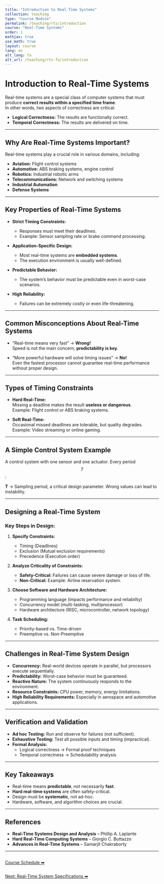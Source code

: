 ```yaml
---
title: "Introduction to Real-Time Systems"
collection: teaching
type: "Course Module"
permalink: /teaching/rts/introduction
course: "Real-Time Systems"
order: 1
mathjax: true
use_math: true
layout: course
lang: en
alt_lang: fa
alt_url: /teaching/rts-fa/introduction
---
```


# Introduction to Real-Time Systems

Real-time systems are a special class of computer systems that must produce **correct results within a specified time frame**.  
In other words, two aspects of correctness are critical:

- **Logical Correctness:** The results are functionally correct.  
- **Temporal Correctness:** The results are delivered on time.  

---

## Why Are Real-Time Systems Important?

Real-time systems play a crucial role in various domains, including:

- **Aviation:** Flight control systems  
- **Automotive:** ABS braking systems, engine control  
- **Robotics:** Industrial robotic arms  
- **Telecommunications:** Network and switching systems  
- **Industrial Automation**  
- **Defense Systems**  

---

## Key Properties of Real-Time Systems

- **Strict Timing Constraints:**  
  - Responses must meet their deadlines.  
  - Example: Sensor sampling rate or brake command processing.  

- **Application-Specific Design:**  
  - Most real-time systems are **embedded systems**.  
  - The execution environment is usually well-defined.  

- **Predictable Behavior:**  
  - The system’s behavior must be predictable even in worst-case scenarios.  

- **High Reliability:**  
  - Failures can be extremely costly or even life-threatening.  

---

## Common Misconceptions About Real-Time Systems

- “Real-time means very fast” → **Wrong!**  
  Speed is not the main concern; **predictability is key**.  

- “More powerful hardware will solve timing issues” → **No!**  
  Even the fastest processor cannot guarantee real-time performance without proper design.  

---

## Types of Timing Constraints

- **Hard Real-Time:**  
  Missing a deadline makes the result **useless or dangerous**.  
  Example: Flight control or ABS braking systems.  

- **Soft Real-Time:**  
  Occasional missed deadlines are tolerable, but quality degrades.  
  Example: Video streaming or online gaming.  

---

## A Simple Control System Example

A control system with one sensor and one actuator. Every period $$ T $$:


**T** → Sampling period, a critical design parameter. Wrong values can lead to instability.

---

## Designing a Real-Time System

### Key Steps in Design:

1. **Specify Constraints:**  
   - Timing (Deadlines)  
   - Exclusion (Mutual exclusion requirements)  
   - Precedence (Execution order)  

2. **Analyze Criticality of Constraints:**  
   - **Safety-Critical:** Failures can cause severe damage or loss of life.  
   - **Non-Critical:** Example: Airline reservation system.  

3. **Choose Software and Hardware Architecture:**  
   - Programming language (impacts performance and reliability)  
   - Concurrency model (multi-tasking, multiprocessor)  
   - Hardware architecture (RISC, microcontroller, network topology)  

4. **Task Scheduling:**  
   - Priority-based vs. Time-driven  
   - Preemptive vs. Non-Preemptive  

---

## Challenges in Real-Time System Design

- **Concurrency:** Real-world devices operate in parallel, but processors execute sequentially.  
- **Predictability:** Worst-case behavior must be guaranteed.  
- **Reactive Nature:** The system continuously responds to the environment.  
- **Resource Constraints:** CPU power, memory, energy limitations.  
- **High Reliability Requirements:** Especially in aerospace and automotive applications.  

---

## Verification and Validation

- **Ad hoc Testing:** Run and observe for failures (not sufficient).  
- **Exhaustive Testing:** Test all possible inputs and timing (impractical).  
- **Formal Analysis:**  
  - Logical correctness → Formal proof techniques  
  - Temporal correctness → Schedulability analysis  

---

## Key Takeaways

- Real-time means **predictable**, not necessarily **fast**.  
- **Hard real-time systems** are often safety-critical.  
- Design must be **systematic**, not ad-hoc.  
- Hardware, software, and algorithm choices are crucial.  

---

## References

- **Real-Time Systems Design and Analysis** – Phillip A. Laplante  
- **Hard Real-Time Computing Systems** – Giorgio C. Buttazzo  
- **Advances in Real-Time Systems** – Samarjit Chakraborty  

---

<div class="lesson-nav" style="display:flex; justify-content:space-between; margin-top:2em;">
  <a class="btn btn--primary" href="{{ '/teaching/rts/schedule' | relative_url }}">Course Schedule ➡︎</a>
</div>

<div class="lesson-nav" style="display:flex; justify-content:space-between; margin-top:2em;">
  <a class="btn btn--primary" href="{{ '/teaching/rts/specification' | relative_url }}">Next: Real-Time System Specifications ➡︎</a>
</div>
